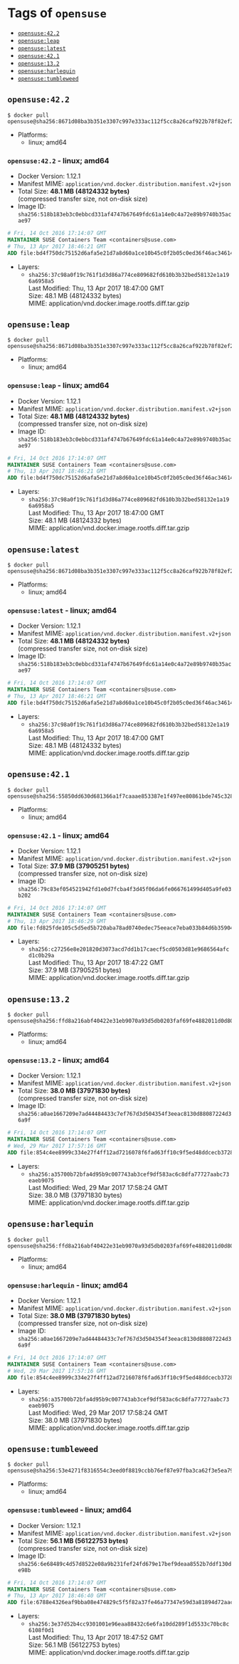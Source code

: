 <!-- THIS FILE IS GENERATED VIA './update-remote.sh' -->

# Tags of `opensuse`

-	[`opensuse:42.2`](#opensuse422)
-	[`opensuse:leap`](#opensuseleap)
-	[`opensuse:latest`](#opensuselatest)
-	[`opensuse:42.1`](#opensuse421)
-	[`opensuse:13.2`](#opensuse132)
-	[`opensuse:harlequin`](#opensuseharlequin)
-	[`opensuse:tumbleweed`](#opensusetumbleweed)

## `opensuse:42.2`

```console
$ docker pull opensuse@sha256:8671d08ba3b351e3307c997e333ac112f5cc8a26caf922b78f82ef29d5fff073
```

-	Platforms:
	-	linux; amd64

### `opensuse:42.2` - linux; amd64

-	Docker Version: 1.12.1
-	Manifest MIME: `application/vnd.docker.distribution.manifest.v2+json`
-	Total Size: **48.1 MB (48124332 bytes)**  
	(compressed transfer size, not on-disk size)
-	Image ID: `sha256:518b183eb3c0ebbcd331af4747b67649fdc61a14e0c4a72e89b9740b35acae97`

```dockerfile
# Fri, 14 Oct 2016 17:14:07 GMT
MAINTAINER SUSE Containers Team <containers@suse.com>
# Thu, 13 Apr 2017 18:46:21 GMT
ADD file:bd4f750dc75152d6afa5e21d7a8d60a1ce10b45c0f2b05c0ed36f46ac3461442 in / 
```

-	Layers:
	-	`sha256:37c98a0f19c761f1d3d86a774ce809682fd610b3b32bed58132e1a196a6958a5`  
		Last Modified: Thu, 13 Apr 2017 18:47:00 GMT  
		Size: 48.1 MB (48124332 bytes)  
		MIME: application/vnd.docker.image.rootfs.diff.tar.gzip

## `opensuse:leap`

```console
$ docker pull opensuse@sha256:8671d08ba3b351e3307c997e333ac112f5cc8a26caf922b78f82ef29d5fff073
```

-	Platforms:
	-	linux; amd64

### `opensuse:leap` - linux; amd64

-	Docker Version: 1.12.1
-	Manifest MIME: `application/vnd.docker.distribution.manifest.v2+json`
-	Total Size: **48.1 MB (48124332 bytes)**  
	(compressed transfer size, not on-disk size)
-	Image ID: `sha256:518b183eb3c0ebbcd331af4747b67649fdc61a14e0c4a72e89b9740b35acae97`

```dockerfile
# Fri, 14 Oct 2016 17:14:07 GMT
MAINTAINER SUSE Containers Team <containers@suse.com>
# Thu, 13 Apr 2017 18:46:21 GMT
ADD file:bd4f750dc75152d6afa5e21d7a8d60a1ce10b45c0f2b05c0ed36f46ac3461442 in / 
```

-	Layers:
	-	`sha256:37c98a0f19c761f1d3d86a774ce809682fd610b3b32bed58132e1a196a6958a5`  
		Last Modified: Thu, 13 Apr 2017 18:47:00 GMT  
		Size: 48.1 MB (48124332 bytes)  
		MIME: application/vnd.docker.image.rootfs.diff.tar.gzip

## `opensuse:latest`

```console
$ docker pull opensuse@sha256:8671d08ba3b351e3307c997e333ac112f5cc8a26caf922b78f82ef29d5fff073
```

-	Platforms:
	-	linux; amd64

### `opensuse:latest` - linux; amd64

-	Docker Version: 1.12.1
-	Manifest MIME: `application/vnd.docker.distribution.manifest.v2+json`
-	Total Size: **48.1 MB (48124332 bytes)**  
	(compressed transfer size, not on-disk size)
-	Image ID: `sha256:518b183eb3c0ebbcd331af4747b67649fdc61a14e0c4a72e89b9740b35acae97`

```dockerfile
# Fri, 14 Oct 2016 17:14:07 GMT
MAINTAINER SUSE Containers Team <containers@suse.com>
# Thu, 13 Apr 2017 18:46:21 GMT
ADD file:bd4f750dc75152d6afa5e21d7a8d60a1ce10b45c0f2b05c0ed36f46ac3461442 in / 
```

-	Layers:
	-	`sha256:37c98a0f19c761f1d3d86a774ce809682fd610b3b32bed58132e1a196a6958a5`  
		Last Modified: Thu, 13 Apr 2017 18:47:00 GMT  
		Size: 48.1 MB (48124332 bytes)  
		MIME: application/vnd.docker.image.rootfs.diff.tar.gzip

## `opensuse:42.1`

```console
$ docker pull opensuse@sha256:55850dd630d681366a1f7caaae853387e1f497ee80861bde745c328310fb662b
```

-	Platforms:
	-	linux; amd64

### `opensuse:42.1` - linux; amd64

-	Docker Version: 1.12.1
-	Manifest MIME: `application/vnd.docker.distribution.manifest.v2+json`
-	Total Size: **37.9 MB (37905251 bytes)**  
	(compressed transfer size, not on-disk size)
-	Image ID: `sha256:79c83ef054521942fd1e0d7fcba4f3d45f06da6fe066761499d405a9fe03b202`

```dockerfile
# Fri, 14 Oct 2016 17:14:07 GMT
MAINTAINER SUSE Containers Team <containers@suse.com>
# Thu, 13 Apr 2017 18:46:29 GMT
ADD file:fd825fde105c5d5ed5b720aba78ad0740edec75eeace7eba033b84d6b35904a7 in / 
```

-	Layers:
	-	`sha256:c27256e8e201820d3073acd7dd1b17caecf5cd0503d81e9686564afcd1c0b29a`  
		Last Modified: Thu, 13 Apr 2017 18:47:22 GMT  
		Size: 37.9 MB (37905251 bytes)  
		MIME: application/vnd.docker.image.rootfs.diff.tar.gzip

## `opensuse:13.2`

```console
$ docker pull opensuse@sha256:ffd8a216abf40422e31eb9070a93d5db0203faf69fe4882011d0d806083729bb
```

-	Platforms:
	-	linux; amd64

### `opensuse:13.2` - linux; amd64

-	Docker Version: 1.12.1
-	Manifest MIME: `application/vnd.docker.distribution.manifest.v2+json`
-	Total Size: **38.0 MB (37971830 bytes)**  
	(compressed transfer size, not on-disk size)
-	Image ID: `sha256:a0ae1667209e7ad44484433c7ef767d3d504354f3eeac8130d88087224d36a9f`

```dockerfile
# Fri, 14 Oct 2016 17:14:07 GMT
MAINTAINER SUSE Containers Team <containers@suse.com>
# Wed, 29 Mar 2017 17:57:16 GMT
ADD file:854c4ee8999c334e27f4ff12ad7216078f6fad63ff10c9f5ed48ddcecb372886 in / 
```

-	Layers:
	-	`sha256:a35700b72bfa4d95b9c007743ab3cef9df583ac6c8dfa77727aabc73eaeb9075`  
		Last Modified: Wed, 29 Mar 2017 17:58:24 GMT  
		Size: 38.0 MB (37971830 bytes)  
		MIME: application/vnd.docker.image.rootfs.diff.tar.gzip

## `opensuse:harlequin`

```console
$ docker pull opensuse@sha256:ffd8a216abf40422e31eb9070a93d5db0203faf69fe4882011d0d806083729bb
```

-	Platforms:
	-	linux; amd64

### `opensuse:harlequin` - linux; amd64

-	Docker Version: 1.12.1
-	Manifest MIME: `application/vnd.docker.distribution.manifest.v2+json`
-	Total Size: **38.0 MB (37971830 bytes)**  
	(compressed transfer size, not on-disk size)
-	Image ID: `sha256:a0ae1667209e7ad44484433c7ef767d3d504354f3eeac8130d88087224d36a9f`

```dockerfile
# Fri, 14 Oct 2016 17:14:07 GMT
MAINTAINER SUSE Containers Team <containers@suse.com>
# Wed, 29 Mar 2017 17:57:16 GMT
ADD file:854c4ee8999c334e27f4ff12ad7216078f6fad63ff10c9f5ed48ddcecb372886 in / 
```

-	Layers:
	-	`sha256:a35700b72bfa4d95b9c007743ab3cef9df583ac6c8dfa77727aabc73eaeb9075`  
		Last Modified: Wed, 29 Mar 2017 17:58:24 GMT  
		Size: 38.0 MB (37971830 bytes)  
		MIME: application/vnd.docker.image.rootfs.diff.tar.gzip

## `opensuse:tumbleweed`

```console
$ docker pull opensuse@sha256:53e4271f8316554c3eed0f8819ccbb76ef87e97fba3ca62f3e5ea7995b5e9447
```

-	Platforms:
	-	linux; amd64

### `opensuse:tumbleweed` - linux; amd64

-	Docker Version: 1.12.1
-	Manifest MIME: `application/vnd.docker.distribution.manifest.v2+json`
-	Total Size: **56.1 MB (56122753 bytes)**  
	(compressed transfer size, not on-disk size)
-	Image ID: `sha256:6e68489c4d57d8522e08a9b231fef24fd679e17bef9deaa8552b7ddf130de98b`

```dockerfile
# Fri, 14 Oct 2016 17:14:07 GMT
MAINTAINER SUSE Containers Team <containers@suse.com>
# Thu, 13 Apr 2017 18:46:40 GMT
ADD file:6788e4326eaf9bba08e474829c5f5f82a37fe46a77347e59d3a81894d72aacef in / 
```

-	Layers:
	-	`sha256:3e37d52b4cc9301001e96eaa88432c6e6fa10dd289f1d5533c70bc8c6108f0d1`  
		Last Modified: Thu, 13 Apr 2017 18:47:52 GMT  
		Size: 56.1 MB (56122753 bytes)  
		MIME: application/vnd.docker.image.rootfs.diff.tar.gzip
